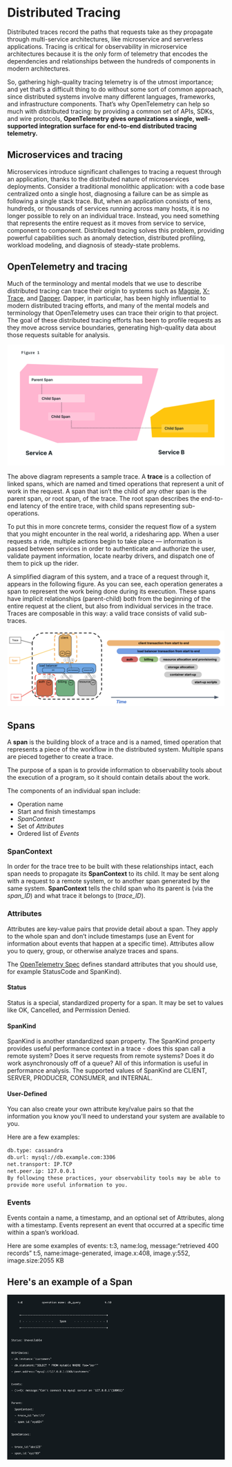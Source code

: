# Distributed Tracing

Distributed traces record the paths that requests take as they propagate through multi-service architectures, like microservice and serverless applications. Tracing is critical for observability in microservice architectures because it is the only form of telemetry that encodes the dependencies and relationships between the hundreds of components in modern architectures.

So, gathering high-quality tracing telemetry is of the utmost importance; and yet that’s a difficult thing to do without some sort of common approach, since distributed systems involve many different languages, frameworks, and infrastructure components. That’s why OpenTelemetry can help so much with distributed tracing: by providing a common set of APIs, SDKs, and wire protocols, <b>OpenTelemetry gives organizations a single, well-supported integration surface for end-to-end distributed tracing telemetry.</b>

## Microservices and tracing

Microservices introduce significant challenges to tracing a request through an application, thanks to the distributed nature of microservices deployments. Consider a traditional monolithic application: with a code base centralized onto a single host, diagnosing a failure can be as simple as following a single stack trace. But, when an application consists of tens, hundreds, or thousands of services running across many hosts, it is no longer possible to rely on an individual trace. Instead, you need something that represents the entire request as it moves from service to service, component to component. Distributed tracing solves this problem, providing powerful capabilities such as anomaly detection, distributed profiling, workload modeling, and diagnosis of steady-state problems.

## OpenTelemetry and tracing

Much of the terminology and mental models that we use to describe distributed tracing can trace their origin to systems such as [Magpie](https://www.usenix.org/legacy/publications/library/proceedings/hotos03/tech/full_papers/barham/barham_html/paper.html), [X-Trace](https://www.usenix.org/legacy/event/nsdi07/tech/full_papers/fonseca/fonseca.pdf), and [Dapper](https://research.google/pubs/pub36356/). Dapper, in particular, has been highly influential to modern distributed tracing efforts, and many of the mental models and terminology that OpenTelemetry uses can trace their origin to that project. The goal of these distributed tracing efforts has been to profile requests as they move across service boundaries, generating high-quality data about those requests suitable for analysis.

<p align="center"><img src="../images/Traces.png?raw=true"/></p>

The above diagram represents a sample trace. A <b>trace</b> is a collection of linked spans, which are named and timed operations that represent a unit of work in the request. A span that isn’t the child of any other span is the parent span, or root span, of the trace. The root span describes the end-to-end latency of the entire trace, with child spans representing sub-operations.

To put this in more concrete terms, consider the request flow of a system that you might encounter in the real world, a ridesharing app. When a user requests a ride, multiple actions begin to take place –– information is passed between services in order to authenticate and authorize the user, validate payment information, locate nearby drivers, and dispatch one of them to pick up the rider.

A simplified diagram of this system, and a trace of a request through it, appears in the following figure. As you can see, each operation generates a span to represent the work being done during its execution. These spans have implicit relationships (parent-child) both from the beginning of the entire request at the client, but also from individual services in the trace. Traces are composable in this way: a valid trace consists of valid sub-traces.

<p align="center"><img src="../images/Spans.png?raw=true"/></p>

## Spans

A <b>span</b> is the building block of a trace and is a named, timed operation that represents a piece of the workflow in the distributed system. Multiple spans are pieced together to create a trace.

The purpose of a span is to provide information to observability tools about the execution of a program, so it should contain details about the work.

The components of an individual span include:

- Operation name
- Start and finish timestamps
- <i>SpanContext</i>
- Set of <i>Attributes</i>
- Ordered list of <i>Events</i>

### SpanContext

In order for the trace tree to be built with these relationships intact, each span needs to propagate its <b>SpanContext</b> to its child. It may be sent along with a request to a remote system, or to another span generated by the same system. <b>SpanContext</b> tells the child span who its parent is (via the <i>span_ID</i>) and what trace it belongs to (<i>trace_ID</i>).

### Attributes

Attributes are key-value pairs that provide detail about a span. They apply to the whole span and don’t include timestamps (use an Event for information about events that happen at a specific time). Attributes allow you to query, group, or otherwise analyze traces and spans.

The [OpenTelemetry Spec](https://github.com/open-telemetry/opentelemetry-specification/) defines standard attributes that you should use, for example StatusCode and SpanKind).

#### Status

Status is a special, standardized property for a span. It may be set to values like OK, Cancelled, and Permission Denied.

#### SpanKind

SpanKind is another standardized span property. The SpanKind property provides useful performance context in a trace - does this span call a remote system? Does it serve requests from remote systems? Does it do work asynchronously off of a queue? All of this information is useful in performance analysis. The supported values of SpanKind are CLIENT, SERVER, PRODUCER, CONSUMER, and INTERNAL.

#### User-Defined

You can also create your own attribute key/value pairs so that the information you know you'll need to understand your system are available to you.

Here are a few examples:

```
db.type: cassandra
db.url: mysql://db.example.com:3306
net.transport: IP.TCP
net.peer.ip: 127.0.0.1
By following these practices, your observability tools may be able to provide more useful information to you.
```

### Events

Events contain a name, a timestamp, and an optional set of Attributes, along with a timestamp. Events represent an event that occurred at a specific time within a span’s workload.

Here are some examples of events: t:3, name:log, message:“retrieved 400 records” t:5, name:image-generated, image.x:408, image.y:552, image.size:2055 KB

## Here's an example of a Span

<p align="center"><img src="../images/example.png?raw=true"/></p>